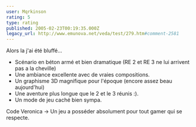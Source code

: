 ```yaml
---
user: Mqrkinson
rating: 5
type: rating
published: 2005-02-23T00:19:35.000Z
legacy_url: http://www.emunova.net/veda/test/279.htm#comment-2581
---
```

Alors la j'ai été bluffé...
- Scénario en béton armé et bien dramatique (RE 2 et RE 3 ne lui arrivent pas a la cheville)
- Une ambiance excellente avec de vraies compositions.
- Un graphisme 3D magnifique pour l'époque (encore assez beau aujourd'hui)
- Une aventure plus longue que le 2 et le 3 réunis :).
- Un mode de jeu caché bien sympa.

Code Veronica -\> Un jeu a posséder absolument pour tout gamer qui se respecte.